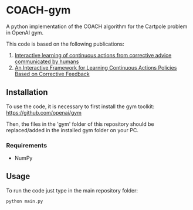 # COACH-gym
A python implementation of the COACH algorithm for the Cartpole problem in OpenAI gym.

This code is based on the following publications:
1. [Interactive learning of continuous actions from corrective advice communicated by humans](http://robocup.oss-cn-beijing.aliyuncs.com/symposium%2FRoboCup_Symposium_2015_submission_20.pdf) 
2. [An Interactive Framework for Learning Continuous Actions Policies Based on Corrective Feedback](https://link.springer.com/article/10.1007/s10846-018-0839-z)

## Installation

To use the code, it is necessary to first install the gym toolkit: https://github.com/openai/gym

Then, the files in the 'gym' folder of this repository should be replaced/added in the installed gym folder on your PC.

### Requirements
* NumPy

## Usage

To run the code just type in the main repository folder:

```python 
python main.py
```





